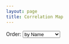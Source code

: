 ```yaml
---
layout: page
title: Correlation Map
---
```


<meta charset="utf-8">

<style>
  @import url(//fonts.googleapis.com/css?family=PT+Serif|PT+Serif:b|PT+Serif:i|PT+Sans|PT+Sans:b);

  html {
    min-width: 1040px;
  }
  
  .ocks-org body {
    background: #fcfcfa;
    color: #333;
    font-family: "PT Serif", serif;
    margin: 1em auto 4em auto;
    position: relative;
    width: 960px;
  }
  
  .ocks-org header,
  .ocks-org footer,
  .ocks-org aside,
  .ocks-org h1,
  .ocks-org h2,
  .ocks-org h3,
  .ocks-org h4 {
    font-family: "PT Sans", sans-serif;
  }
  
  .ocks-org h1,
  .ocks-org h2,
  .ocks-org h3,
  .ocks-org h4 {
    color: #000;
  }
  
  .ocks-org header,
  .ocks-org footer {
    color: #636363;
  }
  
  h1 {
    font-size: 64px;
    font-weight: 300;
    letter-spacing: -2px;
    margin: .3em 0 .1em 0;
  }
  
  h2 {
    margin-top: 2em;
  }
  
  h1, h2 {
    text-rendering: optimizeLegibility;
  }
  
  h2 a[name],
  h2 a[id] {
    color: #ccc;
    right: 100%;
    padding: 0 .3em;
    position: absolute;
  }
  
  header,
  footer {
    font-size: small;
  }
  
  .ocks-org header aside,
  .ocks-org footer aside {
    float: left;
    margin-right: .5em;
  }
  
  .ocks-org header aside:after,
  .ocks-org footer aside:after {
    padding-left: .5em;
    content: "/";
  }
  
  footer {
    margin-top: 8em;
  }
  
  h1 ~ aside {
    font-size: small;
    right: 0;
    position: absolute;
    width: 180px;
  }
  
  .attribution {
    font-size: small;
    margin-bottom: 2em;
  }
  
  body > p, li > p {
    line-height: 1.5em;
  }
  
  body > p {
    width: 720px;
  }
  
  body > blockquote {
    width: 640px;
  }
  
  blockquote q {
    display: block;
    font-style: oblique;
  }
  
  ul {
    padding: 0;
  }
  
  li {
    width: 690px;
    margin-left: 30px;
  }
  
  a {
    color: steelblue;
  }
  
  a:not(:hover) {
    text-decoration: none;
  }
  
  pre, code, textarea {
    font-family: "Menlo", monospace;
  }
  
  code {
    line-height: 1em;
  }
  
  textarea {
    font-size: 100%;
  }
  
  body > pre {
    border-left: solid 2px #ccc;
    padding-left: 18px;
    margin: 2em 0 2em -20px;
  }
  
  .html .value,
  .javascript .string,
  .javascript .regexp {
    color: #756bb1;
  }
  
  .html .tag,
  .css .tag,
  .javascript .keyword {
    color: #3182bd;
  }
  
  .comment {
    color: #636363;
  }
  
  .html .doctype,
  .javascript .number {
    color: #31a354;
  }
  
  .html .attribute,
  .css .attribute,
  .javascript .class,
  .javascript .special {
    color: #e6550d;
  }
  
  svg {
    font: 10px sans-serif;
  }
  
  .axis path, .axis line {
    fill: none;
    stroke: #000;
    shape-rendering: crispEdges;
  }
  
  sup, sub {
    line-height: 0;
  }
  
  q:before {
    content: "“";
  }
  
  q:after {
    content: "”";
  }
  
  blockquote q {
    line-height: 1.5em;
    display: inline;
  }
  
  blockquote q:before,
  blockquote q:after {
    content: "";
  }

  /* INLINE CSS */
  .background {
    fill: #eee;
  }
  
  line {
    stroke: #fff;
  }
  
  text.active {
    fill: red;
  }
</style>

<script src="//d3js.org/d3.v2.min.js" charset="utf-8"></script>

<p>Order: <select id="order">
  <option value="name">by Name</option>
  <option value="count">by Frequency</option>
  <option value="group">by Cluster</option>
</select>
  
<script>
  var margin = {top: 80, right: 0, bottom: 10, left: 80},
      width = 720,
      height = 720;
  
  var x = d3.scale.ordinal().rangeBands([0, width]),
      z = d3.scale.linear().domain([0, 4]).clamp(true),
      c = d3.scale.category10().domain(d3.range(10));
  
  var svg = d3.select("body").append("svg")
      .attr("width", width + margin.left + margin.right)
      .attr("height", height + margin.top + margin.bottom)
      .style("margin-left", -margin.left + "px")
    .append("g")
      .attr("transform", "translate(" + margin.left + "," + margin.top + ")");
  
  d3.json("/js/correlation/miserables.json", function(miserables) {
    var matrix = [],
        nodes = miserables.nodes,
        n = nodes.length;
  
    // Compute index per node.
    nodes.forEach(function(node, i) {
      node.index = i;
      node.count = 0;
      matrix[i] = d3.range(n).map(function(j) { return {x: j, y: i, z: 0}; });
    });
  
    // Convert links to matrix; count character occurrences.
    miserables.links.forEach(function(link) {
      matrix[link.source][link.target].z += link.value;
      matrix[link.target][link.source].z += link.value;
      matrix[link.source][link.source].z += link.value;
      matrix[link.target][link.target].z += link.value;
      nodes[link.source].count += link.value;
      nodes[link.target].count += link.value;
    });
  
    // Precompute the orders.
    var orders = {
      name: d3.range(n).sort(function(a, b) { return d3.ascending(nodes[a].name, nodes[b].name); }),
      count: d3.range(n).sort(function(a, b) { return nodes[b].count - nodes[a].count; }),
      group: d3.range(n).sort(function(a, b) { return nodes[b].group - nodes[a].group; })
    };
  
    // The default sort order.
    x.domain(orders.name);
  
    svg.append("rect")
        .attr("class", "background")
        .attr("width", width)
        .attr("height", height);
  
    var row = svg.selectAll(".row")
        .data(matrix)
      .enter().append("g")
        .attr("class", "row")
        .attr("transform", function(d, i) { return "translate(0," + x(i) + ")"; })
        .each(row);
  
    row.append("line")
        .attr("x2", width);
  
    row.append("text")
        .attr("x", -6)
        .attr("y", x.rangeBand() / 2)
        .attr("dy", ".32em")
        .attr("text-anchor", "end")
        .text(function(d, i) { return nodes[i].name; });
  
    var column = svg.selectAll(".column")
        .data(matrix)
      .enter().append("g")
        .attr("class", "column")
        .attr("transform", function(d, i) { return "translate(" + x(i) + ")rotate(-90)"; });
  
    column.append("line")
        .attr("x1", -width);
  
    column.append("text")
        .attr("x", 6)
        .attr("y", x.rangeBand() / 2)
        .attr("dy", ".32em")
        .attr("text-anchor", "start")
        .text(function(d, i) { return nodes[i].name; });
  
    function row(row) {
      var cell = d3.select(this).selectAll(".cell")
          .data(row.filter(function(d) { return d.z; }))
        .enter().append("rect")
          .attr("class", "cell")
          .attr("x", function(d) { return x(d.x); })
          .attr("width", x.rangeBand())
          .attr("height", x.rangeBand())
          .style("fill-opacity", function(d) { return z(d.z); })
          .style("fill", function(d) { return nodes[d.x].group == nodes[d.y].group ? c(nodes[d.x].group) : null; })
          .on("mouseover", mouseover)
          .on("mouseout", mouseout);
    }
  
    function mouseover(p) {
      d3.selectAll(".row text").classed("active", function(d, i) { return i == p.y; });
      d3.selectAll(".column text").classed("active", function(d, i) { return i == p.x; });
    }
  
    function mouseout() {
      d3.selectAll("text").classed("active", false);
    }
  
    d3.select("#order").on("change", function() {
      clearTimeout(timeout);
      order(this.value);
    });
  
    function order(value) {
      x.domain(orders[value]);
  
      var t = svg.transition().duration(2500);
  
      t.selectAll(".row")
          .delay(function(d, i) { return x(i) * 4; })
          .attr("transform", function(d, i) { return "translate(0," + x(i) + ")"; })
        .selectAll(".cell")
          .delay(function(d) { return x(d.x) * 4; })
          .attr("x", function(d) { return x(d.x); });
  
      t.selectAll(".column")
          .delay(function(d, i) { return x(i) * 4; })
          .attr("transform", function(d, i) { return "translate(" + x(i) + ")rotate(-90)"; });
    }
  
    var timeout = setTimeout(function() {
      order("group");
      d3.select("#order").property("selectedIndex", 2).node().focus();
    }, 5000);
  });
</script>
